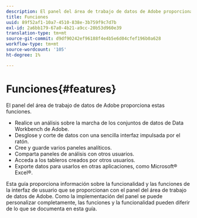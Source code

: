 ```yaml
---
description: El panel del área de trabajo de datos de Adobe proporciona estas funciones.
title: Funciones
uuid: 89f52af1-10a7-4510-838e-3b759f9c7d7b
exl-id: 2a6bb179-67a0-4b21-a9cc-20b53d960e39
translation-type: tm+mt
source-git-commit: d9df90242ef96188f4e4b5e6d04cfef196b0a628
workflow-type: tm+mt
source-wordcount: '105'
ht-degree: 1%

---
```


# Funciones{#features}

El panel del área de trabajo de datos de Adobe proporciona estas funciones.

* Realice un análisis sobre la marcha de los conjuntos de datos de Data Workbench de Adobe.
* Desglose y corte de datos con una sencilla interfaz impulsada por el ratón.
* Cree y guarde varios paneles analíticos.
* Comparta paneles de análisis con otros usuarios.
* Acceda a los tableros creados por otros usuarios.
* Exporte datos para usarlos en otras aplicaciones, como Microsoft® Excel®.

Esta guía proporciona información sobre la funcionalidad y las funciones de la interfaz de usuario que se proporcionan con el panel del área de trabajo de datos de Adobe. Como la implementación del panel se puede personalizar completamente, las funciones y la funcionalidad pueden diferir de lo que se documenta en esta guía.
